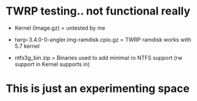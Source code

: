 # TWRP testing.. not functional really

- Kernel (Image.gz) = untested by me

- twrp-3.4.0-0-angler.img-ramdisk.cpio.gz = TWRP ramdisk works with 5.7 kernel

- ntfs3g_bin.zip = Binaries used to add minimal ro NTFS support (rw support in Kernel supports in)



# This is just an experimenting space
